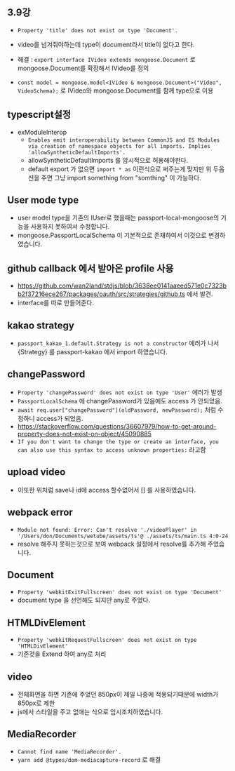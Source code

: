 ## 3.9강

- `Property 'title' does not exist on type 'Document'.`
- video를 넘겨줘야하는데 type이 document라서 title이 없다고 한다.

- 해결 : `export interface IVideo extends mongoose.Document` 로 mongoose.Document를 확장해서 IVideo를 정의
- `const model = mongoose.model<IVideo & mongoose.Document>("Video", VideoSchema);` 로 IVideo와 mongoose.Document를 함께 type으로 이용

## typescript설정

- exModuleInterop
  - `Enables emit interoperability between CommonJS and ES Modules via creation of namespace objects for all imports. Implies 'allowSyntheticDefaultImports'.`
  - allowSyntheticDefaultImports 를 암시적으로 허용해야한다.
  - default export 가 없으면 `import * as` 이런식으로 써주는게 맞지만 위 두옵션을 주면 그냥 import something from "somthing" 이 가능하다.

## User mode type

- user model type을 기존의 IUser로 했을때는 passport-local-mongoose의 기능을 사용하지 못하여서 수정합니다.
- mongoose.PassportLocalSchema 이 기본적으로 존재하여서 이것으로 변경하였습니다.

## github callback 에서 받아온 profile 사용

- <https://github.com/wan2land/stdjs/blob/3638ee0141aaeed571e0c7323bb2f37216ece267/packages/oauth/src/strategies/github.ts> 에서 발견.
- interface를 따로 만들어준다.

## kakao strategy

- `passport_kakao_1.default.Strategy is not a constructor` 에러가 나서 {Strategy} 를 passport-kakao 에서 import 하였습니다.

## changePassword

- `Property 'changePassword' does not exist on type 'User'` 에러가 발생
- `PassportLocalSchema` 에 changePassword가 있음에도 access 가 안되었음.
- `await req.user["changePassword"](oldPassword, newPassword);` 처럼 수정하니 access가 되었음.
- <https://stackoverflow.com/questions/36607979/how-to-get-around-property-does-not-exist-on-object/45090885>
- `If you don't want to change the type or create an interface, you can also use this syntax to access unknown properties:` 라고함

## upload video

- 이또한 위처럼 save나 id에 access 할수없어서 [] 를 사용하였습니다.

## webpack error

- `Module not found: Error: Can't resolve './videoPlayer' in '/Users/don/Documents/wetube/assets/ts'@ ./assets/ts/main.ts 4:0-24`
- resolve 해주지 못하는것으로 보여 webpack 설정에서 resolve를 추가해 주었습니다.

## Document

- `Property 'webkitExitFullscreen' does not exist on type 'Document'`
- document type 을 선언해도 되지만 any로 주었다.

## HTMLDivElement

- `Property 'webkitRequestFullscreen' does not exist on type 'HTMLDivElement'`
- 기존것을 Extend 하여 any로 처리

## video

- 전체화면을 하면 기존에 주었던 850px이 제일 나중에 적용되기때문에 width가 850px로 제한
- js에서 스타일을 주고 없애는 식으로 임시조치하였습니다.

## MediaRecorder

- `Cannot find name 'MediaRecorder'.`
- `yarn add @types/dom-mediacapture-record` 로 해결
